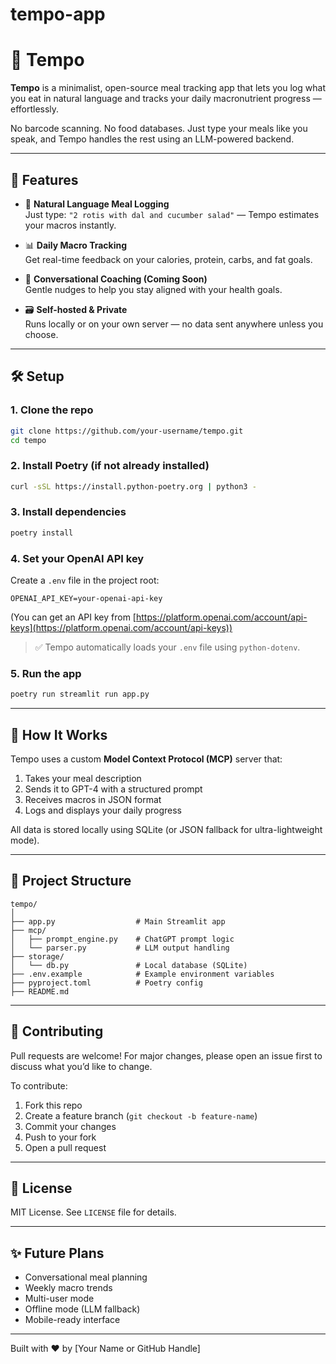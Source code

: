 # tempo-app
# 🥗 Tempo

**Tempo** is a minimalist, open-source meal tracking app that lets you log what you eat in natural language and tracks your daily macronutrient progress — effortlessly.

No barcode scanning. No food databases. Just type your meals like you speak, and Tempo handles the rest using an LLM-powered backend.

---

## 🎯 Features

- 🧠 **Natural Language Meal Logging**  
  Just type: `"2 rotis with dal and cucumber salad"` — Tempo estimates your macros instantly.

- 📊 **Daily Macro Tracking**  
  Get real-time feedback on your calories, protein, carbs, and fat goals.

- 💬 **Conversational Coaching (Coming Soon)**  
  Gentle nudges to help you stay aligned with your health goals.

- 🗃️ **Self-hosted & Private**  
  Runs locally or on your own server — no data sent anywhere unless you choose.

---

## 🛠️ Setup

### 1. Clone the repo
```bash
git clone https://github.com/your-username/tempo.git
cd tempo
```

### 2. Install Poetry (if not already installed)
```bash
curl -sSL https://install.python-poetry.org | python3 -
```

### 3. Install dependencies
```bash
poetry install
```

### 4. Set your OpenAI API key
Create a `.env` file in the project root:

```env
OPENAI_API_KEY=your-openai-api-key
```

(You can get an API key from [https://platform.openai.com/account/api-keys](https://platform.openai.com/account/api-keys))

> ✅ Tempo automatically loads your `.env` file using `python-dotenv`.

### 5. Run the app
```bash
poetry run streamlit run app.py
```

---

## 🧠 How It Works

Tempo uses a custom **Model Context Protocol (MCP)** server that:
1. Takes your meal description
2. Sends it to GPT-4 with a structured prompt
3. Receives macros in JSON format
4. Logs and displays your daily progress

All data is stored locally using SQLite (or JSON fallback for ultra-lightweight mode).

---

## 📂 Project Structure

```
tempo/
│
├── app.py                  # Main Streamlit app
├── mcp/
│   ├── prompt_engine.py    # ChatGPT prompt logic
│   └── parser.py           # LLM output handling
├── storage/
│   └── db.py               # Local database (SQLite)
├── .env.example            # Example environment variables
├── pyproject.toml          # Poetry config
├── README.md
```

---

## 🤝 Contributing

Pull requests are welcome! For major changes, please open an issue first to discuss what you’d like to change.

To contribute:
1. Fork this repo
2. Create a feature branch (`git checkout -b feature-name`)
3. Commit your changes
4. Push to your fork
5. Open a pull request

---

## 📄 License

MIT License. See `LICENSE` file for details.

---

## ✨ Future Plans

- Conversational meal planning
- Weekly macro trends
- Multi-user mode
- Offline mode (LLM fallback)
- Mobile-ready interface

---

Built with ❤️ by [Your Name or GitHub Handle]